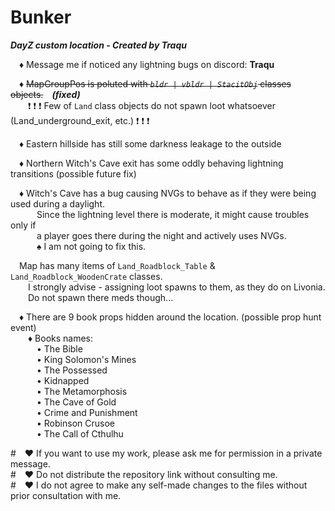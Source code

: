 # Bunker
***DayZ custom location - Created by Traqu***

&emsp;♦ Message me if noticed any lightning bugs on discord: **Traqu**  
  
&emsp;♦ ~~MapGroupPos is poluted with _`bldr | vbldr | StacitObj`_ classes objects.~~&emsp;**_(fixed)_**  
&emsp;&emsp;❗ ❗ ❗ Few of `Land` class objects do not spawn loot whatsoever (Land_underground_exit, etc.) ❗ ❗ ❗  
  
&emsp;♦ Eastern hillside has still some darkness leakage to the outside  

&emsp;♦ Northern Witch's Cave exit has some oddly behaving lightning transitions (possible future fix)  

&emsp;♦ Witch's Cave has a bug causing NVGs to behave as if they were being used during a daylight.  
&emsp;&emsp;&emsp;Since the lightning level there is moderate, it might cause troubles only if  
&emsp;&emsp;&emsp;a player goes there during the night and actively uses NVGs.   
&emsp;&emsp;&emsp;♠ I am not going to fix this.  

&emsp;Map has many items of `Land_Roadblock_Table` & `Land_Roadblock_WoodenCrate` classes.  
&emsp;&emsp;I strongly advise - assigning loot spawns to them, as they do on Livonia.  
&emsp;&emsp;Do not spawn there meds though...

&emsp;♦ There are 9 book props hidden around the location. (possible prop hunt event)  
&emsp;&emsp;♦ Books names:  
&emsp;&emsp;&emsp;• The Bible  
&emsp;&emsp;&emsp;• King Solomon's Mines  
&emsp;&emsp;&emsp;• The Possessed  
&emsp;&emsp;&emsp;• Kidnapped  
&emsp;&emsp;&emsp;• The Metamorphosis  
&emsp;&emsp;&emsp;• The Cave of Gold  
&emsp;&emsp;&emsp;• Crime and Punishment  
&emsp;&emsp;&emsp;• Robinson Crusoe  
&emsp;&emsp;&emsp;• The Call of Cthulhu

#&emsp;♥ If you want to use my work, please ask me for permission in a private message.  
#&emsp;♥ Do not distribute the repository link without consulting me.  
#&emsp;♥ I do not agree to make any self-made changes to the files without prior consultation with me.  
